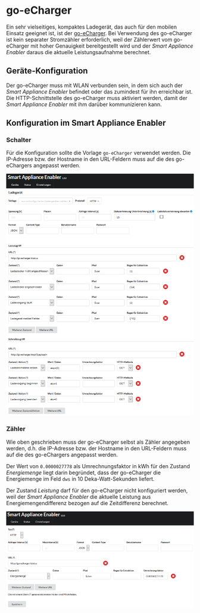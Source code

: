 # go-eCharger
Ein sehr vielseitiges, kompaktes Ladegerät, das auch für den mobilen Einsatz geeignet ist, ist der [go-eCharger](https://go-e.co/go-echarger-home/).
Bei Verwendung des go-eCharger ist kein separater Stromzähler erforderlich, weil der Zählerwert vom go-eCharger mit hoher Genauigkeit bereitgestellt wird und der *Smart Appliance Enabler* daraus die aktuelle Leistungsaufnahme berechnet.

## Geräte-Konfiguration
Der go-eCharger muss mit WLAN verbunden sein, in dem sich auch der *Smart Appliance Enabler* befindet oder das zumindest für ihn erreichbar ist.
Die HTTP-Schnittstelle des go-eCharger muss aktiviert werden, damit der *Smart Appliance Enabler* mit ihm darüber kommunizieren kann.

## Konfiguration im Smart Appliance Enabler

### Schalter
Für die Konfiguration sollte die Vorlage `go-eCharger` verwendet werden.
Die IP-Adresse bzw. der Hostname in den URL-Feldern muss auf die des go-eChargers angepasst werden. 

![Konfiguration des go-eCharger als Schalter](../pics/fe/EVChargerGoeCharger.png)

### Zähler
Wie oben geschrieben muss der go-eCharger selbst als Zähler angegeben werden, d.h.
die IP-Adresse bzw. der Hostname in den URL-Feldern muss auf die des go-eChargers angepasst werden. 

Der Wert von `0.0000027778` als Umrechnungsfaktor in kWh für den Zustand _Energiemenge_ liegt darin begründet, dass der go-eCharger die Energiemenge im Feld `dws` in 10 Deka-Watt-Sekunden liefert.

Der Zustand _Leistung_ darf für den go-eCharger nicht konfiguriert werden, weil der *Smart Appliance Enabler* die aktuelle Leistung aus Energiemengendifferenz bezogen auf die Zeitdifferenz berechnet.

![Konfiguration des go-eCharger als Zähler](../pics/fe/EVChargerGoeChargerMeter.png)
